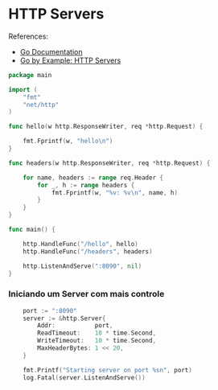 # HTTP Servers

References:

- [Go Documentation](https://pkg.go.dev/net/http)
- [Go by Example: HTTP Servers](https://gobyexample.com/http-servers)


```go
package main

import (
    "fmt"
    "net/http"
)

func hello(w http.ResponseWriter, req *http.Request) {

    fmt.Fprintf(w, "hello\n")
}

func headers(w http.ResponseWriter, req *http.Request) {

    for name, headers := range req.Header {
        for _, h := range headers {
            fmt.Fprintf(w, "%v: %v\n", name, h)
        }
    }
}

func main() {

    http.HandleFunc("/hello", hello)
    http.HandleFunc("/headers", headers)

    http.ListenAndServe(":8090", nil)
}
```

### Iniciando um Server com mais controle

```go
	port := ":8090"
	server := &http.Server{
		Addr:           port,
		ReadTimeout:    10 * time.Second,
		WriteTimeout:   10 * time.Second,
		MaxHeaderBytes: 1 << 20,
	}

	fmt.Printf("Starting server on port %sn", port)
	log.Fatal(server.ListenAndServe())
```